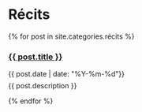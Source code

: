

<h1>Récits</h1>
<div class="posts">
  {% for post in site.categories.récits %}


  <article class="post">

  <h3 style="margin-bottom:0">
   
   <a href="{{ site.baseurl }}{{ post.url }}">{{ post.title }}</a>
      </h3>
      <div class="date">
        {{ post.date | date: "%Y-%m-%d"}}
      </div>
       <p style="margin-top: .5em;">
        {{ post.description }}
      </p>

  </article>
    
  {% endfor %}
</div>


